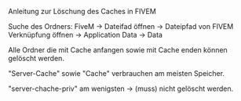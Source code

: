 Anleitung zur Löschung des Caches in FIVEM

Suche des Ordners:
FiveM -> Dateifad öffnen -> Dateipfad von FIVEM Verknüpfung öffnen -> Application Data -> Data

Alle Ordner die mit Cache anfangen sowie mit Cache enden können gelöscht werden.

"Server-Cache" sowie "Cache" verbrauchen am meisten Speicher.

"server-chache-priv" am wenigsten -> (muss) nicht gelöscht werden.
